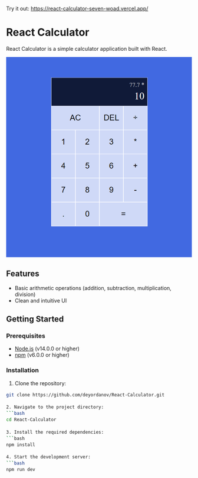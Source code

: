 Try it out: https://react-calculator-seven-woad.vercel.app/

# React Calculator

React Calculator is a simple calculator application built with React.

![Screenshot of React Calculator](calc-img.png)

## Features

- Basic arithmetic operations (addition, subtraction, multiplication, division)
- Clean and intuitive UI

## Getting Started

### Prerequisites

- [Node.js](https://nodejs.org/) (v14.0.0 or higher)
- [npm](https://www.npmjs.com/) (v6.0.0 or higher)

### Installation

1. Clone the repository:
```bash
git clone https://github.com/deyordanov/React-Calculator.git

2. Navigate to the project directory:
```bash
cd React-Calculator

3. Install the required dependencies:
```bash
npm install

4. Start the development server:
```bash
npm run dev
